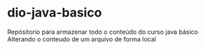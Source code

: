 # dio-java-basico
Repósitorio para armazenar todo o conteúdo do curso java básico
Alterando o conteudo de um arquivo de forma local
